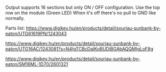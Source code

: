 Output supports 16 sections but only ON / OFF configuration.
Use the top row on the module (Green LED)
When it's off there's no pull to GND like normally.


Parts list:
https://www.digikey.hu/en/products/detail/souriau-sunbank-by-eaton/UTG61619PN/1243043

https://www.digikey.hu/en/products/detail/souriau-sunbank-by-eaton/UTG16AC/1243081?s=N4IgTCBcDaIKoBUDiBGAbAQQMIgLoF8g

https://www.digikey.hu/en/products/detail/souriau-sunbank-by-eaton/SM16ML-1D70/2601321

